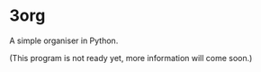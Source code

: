 # 3org
A simple organiser in Python.

(This program is not ready yet, more information will come soon.)
